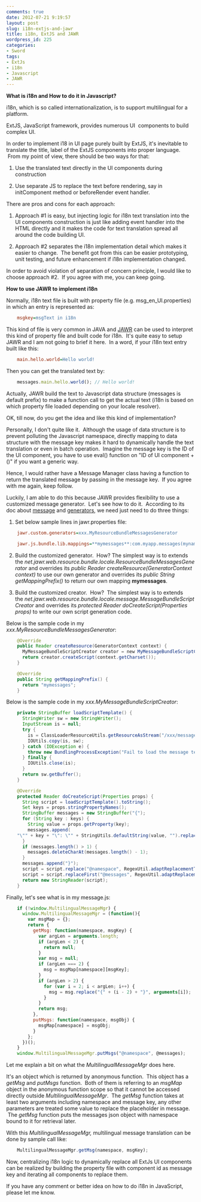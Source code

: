 ```yaml
---
comments: true
date: 2012-07-21 9:19:57
layout: post
slug: i18n-extjs-and-jawr
title: i18n, ExtJS and JAWR
wordpress_id: 225
categories:
- Sword
tags:
- ExtJs
- i18n
- Javascript
- JAWR
---
```


**What is i18n and How to do it in Javascript?**

i18n, which is so called internationalization, is to support multilingual for a platform.

ExtJS, JavaScript framework, provides numerous UI  components to build complex UI.

In order to implement i18 in UI page purely built by ExtJS, it's inevitable to translate the title, label of the ExtJS components into proper language.  From my point of view, there should be two ways for that:




  1. Use the translated text directly in the UI components during construction


  2. Use separate JS to replace the text before rendering, say in initComponent method or beforeRender event handler.


There are pros and cons for each approach:


  1. Approach #1 is easy, but injecting logic for i18n text translation into the UI components construction is just like adding event handler into the HTML directly and it makes the code for text translation spread all around the code building UI.


  2. Approach #2 separates the i18n implementation detail which makes it easier to change.  The benefit got from this can be easier prototyping, unit testing, and future enhancement if i18n implementation changed.


In order to avoid violation of separation of concern principle, I would like to choose approach #2.  If you agree with me, you can keep going.

**How to use JAWR to implement i18n**

Normally, i18n text file is built with property file (e.g. msg_en_UI.properties) in which an entry is represented as:
```ini
    msgkey=msgText in i18n
```
This kind of file is very common in JAVA and [JAWR](http://jawr.java.net) can be used to interpret this kind of property file and built code for i18n.  It's quite easy to setup JAWR and I am not going to brief it here.  In a word, if your i18n text entry built like this:


```ini
    main.hello.world=Hello world!
```



Then you can get the translated text by:



```javascript
    messages.main.hello.world(); // Hello world!
```


Actually, JAWR build the text to Javascript data structure (messages is default prefix) to make a function call to get the actual text (i18n is based on which property file loaded depending on your locale resolver).

OK, till now, do you get the idea and like this kind of implementation?

Personally, I don't quite like it.  Although the usage of data structure is to prevent polluting the Javascript namespace, directly mapping to data structure with the message key makes it hard to dynamically handle the text translation or even in batch operation.  Imagine the message key is the ID of the UI component, you have to use eval() function on "ID of UI component + ()" if you want a generic way.

Hence, I would rather have a Message Manager class having a function to return the translated message by passing in the message key.  If you agree with me again, keep follow.

Luckily, I am able to do this because JAWR provides flexibility to use a customized message generator.  Let's see how to do it.  According to its doc about [message](http://jawr.java.net/docs/messages_gen.html) and [generators](http://jawr.java.net/docs/generators.html), we need just need to do three things:




  1. Set below sample lines in jawr.properties file:

```ini
    jawr.custom.generators=xxx.MyResourceBundleMessagesGenerator

    jawr.js.bundle.lib.mappings=**mymessages**:com.myapp.messages(mynamespace)
```




  2. Build the customized generator.  How? The simplest way is to extends the _net.jawr.web.resource.bundle.locale.ResourceBundleMessagesGenerator_ and overrides its _public Reader createResource(GeneratorContext context)_ to use our own generator and overrides its _public String getMappingPrefix()_ to return our own mapping **mymessages**.


  3. Build the customized creator.  How?  The simplest way is to extends the _net.jawr.web.resource.bundle.locale.message.MessageBundleScriptCreator_ and overrides its _protected Reader doCreateScript(Properties props)_ to write our own script generation code.


Below is the sample code in my _xxx.MyResourceBundleMessagesGenerator_:


```java
    @Override
    public Reader createResource(GeneratorContext context) {
      MyMessageBundleScriptCreator creator = new MyMessageBundleScriptCreator(context);
      return creator.createScript(context.getCharset());
    }

    @Override
    public String getMappingPrefix() {
      return "mymessages";
    }
```


Below is the sample code in my _xxx.MyMessageBundleScriptCreator_:


```java
    private StringBuffer loadScriptTemplate() {
      StringWriter sw = new StringWriter();
      InputStream is = null;
      try {
        is = ClassLoaderResourceUtils.getResourceAsStream("/xxx/messages.js", this);
        IOUtils.copy(is, sw);
      } catch (IOException e) {
        throw new BundlingProcessException("Fail to load the message template. ", e);
      } finally {
        IOUtils.close(is);
      }
      return sw.getBuffer();
    }

    @Override
    protected Reader doCreateScript(Properties props) {
      String script = loadScriptTemplate().toString();
      Set keys = props.stringPropertyNames();
      StringBuffer messages = new StringBuffer("{");
      for (String key : keys) {
        String value = props.getProperty(key);
        messages.append(
    "\"" + key + "\": \"" + StringUtils.defaultString(value, "").replaceAll("\"", "\\\\\"") + "\",\n");
      }
      if (messages.length() > 1) {
        messages.deleteCharAt(messages.length() - 1);
      }
      messages.append("}");
      script = script.replace("@namespace", RegexUtil.adaptReplacementToMatcher(this.namespace));
      script = script.replaceFirst("@messages", RegexUtil.adaptReplacementToMatcher(messages.toString()));
      return new StringReader(script);
    }
```


Finally, let's see what is in my message.js:


```javascript
    if (!window.MultilingualMessageMgr) {
      window.MultilingualMessageMgr = (function(){
        var msgMap = {};
        return {
          getMsg: function(namespace, msgKey) {
            var argLen = arguments.length;
            if (argLen < 2) {
              return null;
            }
            var msg = null;
            if (argLen === 2) {
              msg = msgMap[namespace][msgKey];
            }
            if (argLen > 2) {
              for (var i = 2; i < argLen; i++) {
                msg = msg.replace("{" + (i - 2) + "}", arguments[i]);
              }
            }
            return msg;
          },
          putMsgs: function(namespace, msgObj) {
            msgMap[namespace] = msgObj;
          }
        };
      })();
    }
    window.MultilingualMessageMgr.putMsgs("@namespace", @messages);
```



Let me explain a bit on what the _MultilingualMessageMgr_ does here.

It's an object which is returned by anonymous function.  This object has a _getMsg_ and _putMsgs_ function.  Both of them is referring to an _msgMap_ object in the anonymous function scope so that it cannot be accessed directly outside _MultilingualMessageMgr_.  The _getMsg_ function takes at least two arguments including namespace and message key, any other parameters are treated some value to replace the placeholder in message.  The _getMsg_ function puts the messages json object with namespace bound to it for retrieval later.

With this _MultilingualMessageMgr,_ multilingual message translation can be done by sample call like:

```javascript
    MultilingualMessageMgr.getMsg(namespace, msgKey);
```

Now, centralizing i18n logic to dynamically replace all ExtJs UI components can be realized by building the property file with component id as message key and iterating all components to replace them.

If you have any comment or better idea on how to do i18n in JavaScript, please let me know.

